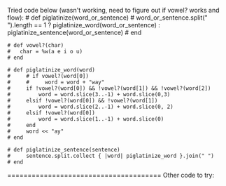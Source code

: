 Tried code below (wasn't working, need to figure out if vowel? works and flow):
    # def piglatinize(word_or_sentence)
    #     word_or_sentence.split(" ").length == 1 ? piglatinize_word(word_or_sentence) : piglatinize_sentence(word_or_sentence)
    # end

    # def vowel?(char)
    #   char = %w(a e i o u)
    # end

    # def piglatinize_word(word)
    #     # if vowel?(word[0])
    #     #     word = word + "way"
    #     if !vowel?(word[0]) && !vowel?(word[1]) && !vowel?(word[2])
    #         word = word.slice(3..-1) + word.slice(0,3)
    #     elsif !vowel?(word[0]) && !vowel?(word[1])
    #         word = word.slice(2..-1) + word.slice(0, 2)
    #     elsif !vowel?(word[0])
    #         word = word.slice(1..-1) + word.slice(0)
    #     end
    #     word << "ay"
    # end

    # def piglatinize_sentence(sentence)
    #     sentence.split.collect { |word| piglatinize_word }.join(" ")
    # end
======================================
Other code to try:

